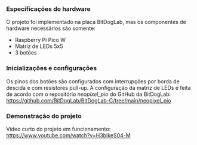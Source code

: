 ### Especificações do hardware
O projeto foi implementado na placa BitDogLab, mas os componentes de hardware necessários são somente:
- Raspberry Pi Pico W
- Matriz de LEDs 5x5
- 3 botões

### Inicializações e configurações
Os pinos dos botões são configurados com interrupções por borda de descida e com resistores pull-up.
A configuração da matriz de LEDs é feita de acordo com o repositório *neopixel_pio* do GitHub da BitDogLab:
https://github.com/BitDogLab/BitDogLab-C/tree/main/neopixel_pio

### Demonstração do projeto
Vídeo curto do projeto em funcionamento: https://www.youtube.com/watch?v=H3bIkeS04-M

